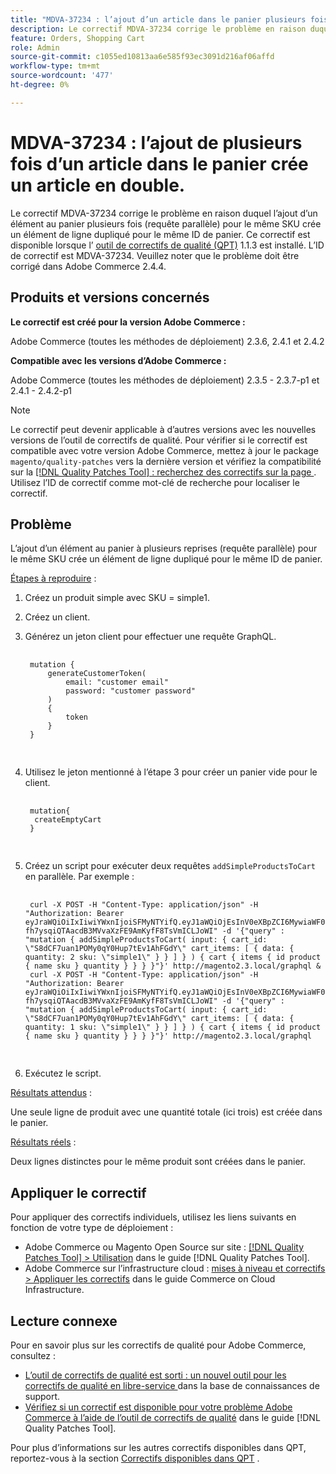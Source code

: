 ```yaml
---
title: "MDVA-37234 : l’ajout d’un article dans le panier plusieurs fois crée un article en double"
description: Le correctif MDVA-37234 corrige le problème en raison duquel l’ajout d’un élément au panier plusieurs fois (requête parallèle) pour le même SKU crée un élément de ligne dupliqué pour le même ID de panier. Ce correctif est disponible lorsque l’[outil de correctifs de qualité (QPT)](https://experienceleague.adobe.com/en/docs/commerce-knowledge-base/kb/announcements/commerce-announcements/magento-quality-patches-released-new-tool-to-self-serve-quality-patches) 1.1.3 est installé. L’ID de correctif est MDVA-37234. Veuillez noter que le problème doit être corrigé dans Adobe Commerce 2.4.4.
feature: Orders, Shopping Cart
role: Admin
source-git-commit: c1055ed10813aa6e585f93ec3091d216af06affd
workflow-type: tm+mt
source-wordcount: '477'
ht-degree: 0%

---
```


# MDVA-37234 : l’ajout de plusieurs fois d’un article dans le panier crée un article en double.

Le correctif MDVA-37234 corrige le problème en raison duquel l’ajout d’un élément au panier plusieurs fois (requête parallèle) pour le même SKU crée un élément de ligne dupliqué pour le même ID de panier. Ce correctif est disponible lorsque l’ [outil de correctifs de qualité (QPT)](https://experienceleague.adobe.com/en/docs/commerce-knowledge-base/kb/announcements/commerce-announcements/magento-quality-patches-released-new-tool-to-self-serve-quality-patches) 1.1.3 est installé. L’ID de correctif est MDVA-37234. Veuillez noter que le problème doit être corrigé dans Adobe Commerce 2.4.4.

## Produits et versions concernés

**Le correctif est créé pour la version Adobe Commerce :**

Adobe Commerce (toutes les méthodes de déploiement) 2.3.6, 2.4.1 et 2.4.2

**Compatible avec les versions d’Adobe Commerce :**

Adobe Commerce (toutes les méthodes de déploiement) 2.3.5 - 2.3.7-p1 et 2.4.1 - 2.4.2-p1

>[!NOTE]
>
>Le correctif peut devenir applicable à d’autres versions avec les nouvelles versions de l’outil de correctifs de qualité. Pour vérifier si le correctif est compatible avec votre version Adobe Commerce, mettez à jour le package `magento/quality-patches` vers la dernière version et vérifiez la compatibilité sur la [[!DNL Quality Patches Tool] : recherchez des correctifs sur la page ](https://experienceleague.adobe.com/en/docs/commerce-knowledge-base/kb/announcements/commerce-announcements/magento-quality-patches-released-new-tool-to-self-serve-quality-patches). Utilisez l’ID de correctif comme mot-clé de recherche pour localiser le correctif.

## Problème

L’ajout d’un élément au panier à plusieurs reprises (requête parallèle) pour le même SKU crée un élément de ligne dupliqué pour le même ID de panier.

<u>Étapes à reproduire</u> :

1. Créez un produit simple avec SKU = simple1.
1. Créez un client.
1. Générez un jeton client pour effectuer une requête GraphQL.

   <pre>
    <code class="language-graphql">
    mutation &lbrace;
        generateCustomerToken(
            email: "customer email"
            password: "customer password"
        )
        &lbrace;
            token
        &rbrace;
    &rbrace;
    </code>
    </pre>

1. Utilisez le jeton mentionné à l’étape 3 pour créer un panier vide pour le client.

   <pre>
    <code class="language-graphql">
    mutation&lbrace;
     createEmptyCart
    &rbrace;
    </code>
    </pre>

1. Créez un script pour exécuter deux requêtes `addSimpleProductsToCart` en parallèle. Par exemple :

   <pre>
    <code class="language-#!/bin/bash">
    curl -X POST -H "Content-Type: application/json" -H "Authorization: Bearer eyJraWQiOiIxIiwiYWxnIjoiSFMyNTYifQ.eyJ1aWQiOjEsInV0eXBpZCI6MywiaWF0IjoxNjIzOTUyNjcwLCJleHAiOjE2MjM5NTYyNzB9.-fh7ysqiQTAacdB3MVvaXzFE9AmKyfF8TsVmICLJoWI" -d '{"query" : "mutation { addSimpleProductsToCart( input: { cart_id: \"S8dCF7uan1POMy0qY0Hup7tEv1AhFGdY\" cart_items: [ { data: { quantity: 2 sku: \"simple1\" } } ] } ) { cart { items { id product { name sku } quantity } } } }"}' http://magento2.3.local/graphql &
    curl -X POST -H "Content-Type: application/json" -H "Authorization: Bearer eyJraWQiOiIxIiwiYWxnIjoiSFMyNTYifQ.eyJ1aWQiOjEsInV0eXBpZCI6MywiaWF0IjoxNjIzOTUyNjcwLCJleHAiOjE2MjM5NTYyNzB9.-fh7ysqiQTAacdB3MVvaXzFE9AmKyfF8TsVmICLJoWI" -d '{"query" : "mutation { addSimpleProductsToCart( input: { cart_id: \"S8dCF7uan1POMy0qY0Hup7tEv1AhFGdY\" cart_items: [ { data: { quantity: 1 sku: \"simple1\" } } ] } ) { cart { items { id product { name sku } quantity } } } }"}' http://magento2.3.local/graphql
    </code>
    </pre>

1. Exécutez le script.

<u>Résultats attendus</u> :

Une seule ligne de produit avec une quantité totale (ici trois) est créée dans le panier.

<u>Résultats réels</u> :

Deux lignes distinctes pour le même produit sont créées dans le panier.

## Appliquer le correctif

Pour appliquer des correctifs individuels, utilisez les liens suivants en fonction de votre type de déploiement :

* Adobe Commerce ou Magento Open Source sur site : [[!DNL Quality Patches Tool] > Utilisation](/help/tools/quality-patches-tool/usage.md) dans le guide [!DNL Quality Patches Tool].
* Adobe Commerce sur l’infrastructure cloud : [mises à niveau et correctifs > Appliquer les correctifs](https://experienceleague.adobe.com/docs/commerce-cloud-service/user-guide/develop/upgrade/apply-patches.html) dans le guide Commerce on Cloud Infrastructure.

## Lecture connexe

Pour en savoir plus sur les correctifs de qualité pour Adobe Commerce, consultez :

* [ L’outil de correctifs de qualité est sorti : un nouvel outil pour les correctifs de qualité en libre-service ](https://experienceleague.adobe.com/en/docs/commerce-knowledge-base/kb/announcements/commerce-announcements/magento-quality-patches-released-new-tool-to-self-serve-quality-patches) dans la base de connaissances de support.
* [Vérifiez si un correctif est disponible pour votre problème Adobe Commerce à l’aide de l’outil de correctifs de qualité](/help/tools/quality-patches-tool/patches-available-in-qpt/check-patch-for-magento-issue-with-magento-quality-patches.md) dans le guide [!DNL Quality Patches Tool].

Pour plus d’informations sur les autres correctifs disponibles dans QPT, reportez-vous à la section [Correctifs disponibles dans QPT](https://experienceleague.adobe.com/tools/commerce-quality-patches/index.html) .

